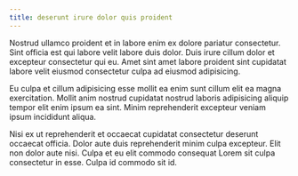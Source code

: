 ```yaml
---
title: deserunt irure dolor quis proident
---
```


Nostrud ullamco proident et in labore enim ex dolore pariatur consectetur. Sint officia est qui labore velit labore duis dolor. Duis irure cillum dolor et excepteur consectetur qui eu. Amet sint amet labore proident sint cupidatat labore velit eiusmod consectetur culpa ad eiusmod adipisicing.

Eu culpa et cillum adipisicing esse mollit ea enim sunt cillum elit ea magna exercitation. Mollit anim nostrud cupidatat nostrud laboris adipisicing aliquip tempor elit enim ipsum ea sint. Minim reprehenderit excepteur veniam ipsum incididunt aliqua.

Nisi ex ut reprehenderit et occaecat cupidatat consectetur deserunt occaecat officia. Dolor aute duis reprehenderit minim culpa excepteur. Elit non dolor aute nisi. Culpa et eu elit commodo consequat Lorem sit culpa consectetur in esse. Culpa id commodo sit id.